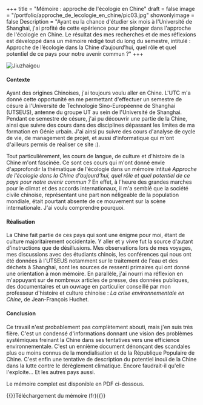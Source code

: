 +++
title = "Mémoire : approche de l'écologie en Chine"
draft = false
image = "/portfolio/approche_de_lecologie_en_chine/pic03.jpg"
showonlyimage = false
Description = "Ayant eu la chance d'étudier six mois à l'Université de Shanghai, j'ai profité de cette epérience pour me plonger dans l'approche de l'écologie en Chine. Le résultat des mes recherches et de mes réflexions est développé dans un mémoire rédigé tout du long du semestre, intitulé : Approche de l’écologie dans la Chine d’aujourd’hui, quel rôle et quel potentiel de ce pays pour notre avenir commun ?"
+++

![Jiuzhaigou](/portfolio/approche_de_lecologie_en_chine/pic03.1.jpg)

#### Contexte

Ayant des origines Chinoises, j'ai toujours voulu aller en Chine. L'UTC m'a donné cette opportunité en me permettant d'effectuer un semestre de césure à l'Université de Technologie Sino-Européenne de Shanghai (UTSEUS), antenne du groupe UT au sein de l'Université de Shanghai. Pendant ce semestre de césure, j'ai pu découvrir une partie de la Chine, ainsi que suivre des cours dans des disciplines dépassant les limites de ma formation en Génie urbain. J'ai ainsi pu suivre des cours d'analyse de cycle de vie, de management de projet, et aussi d'informatique qui m'ont d'ailleurs permis de réaliser ce site :).

Tout particulièrement, les cours de langue, de culture et d'histoire de la Chine m'ont fascinée. Ce sont ces cours qui m'ont donné envie d'approfondir la thématique de l'écologie dans un mémoire intitué _Approche de l’écologie dans la Chine d’aujourd’hui, quel rôle et quel potentiel de ce pays pour notre avenir commun ?_ En effet, à l'heure des grandes marches pour le climat et des accords internationaux, il m'a semblé que la société civile chinoise, représentant une part non néligeable de la population mondiale, était pourtant absente de ce mouvement sur la scène internationale. J'ai voulu comprendre pourquoi.

#### Réalisation

La Chine fait partie de ces pays qui sont une énigme pour moi, étant de culture majoritairement occidentale. Y aller et y vivre fut la source d'autant d'instructions que de désillusions. Mes observations lors de mes voyages, mes discussions avec des étudiants chinois, les conférences qui nous ont été données à l'UTSEUS notamment sur le traitement de l'eau et des déchets à Shanghai, sont les sources de ressenti primaires qui ont donné une orientation à mon mémoire. En parallèle, j'ai nourri ma réflexion en m'appuyant sur de nombreux articles de presse, des données publiques, des documentaires et un ouvrage en particulier conseillé par mon professeur d'histoire et culture chinoise : _La crise environnementale en Chine_, de Jean-François Huchet.

#### Conclusion

Ce travail n'est probablement pas complètement abouti, mais j'en suis très fière. C'est un condensé d'informations donnant une vision des problèmes systémiques freinant la Chine dans ses tentatives vers une efficience environnementale. C'est un ennième document dénonçant des scandales plus ou moins connus de la mondialisation et de la République Populaire de Chine. C'est enfin une tentative de description du potentiel inouï de la Chine dans la lutte contre le dérèglement climatique. Encore faudrait-il qu'elle l'exploite... Et les autres pays aussi.

Le mémoire complet est disponible en PDF ci-dessous.

{{<bouton article="/portfolio/approche_de_lecologie_en_chine/Approche_de_l_ecologie_en_Chine_v3.pdf">}}Téléchargement du mémoire (fr){{</bouton>}}